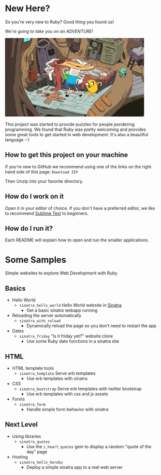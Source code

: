 # New Here?

So you're very new to Ruby? Good thing you found us!

*We're going to take you on an ADVENTURE!*

![Adventure Time!](/adventure_time.gif)

This project was started to provide puzzles for people pondering programming.
We found that Ruby was pretty welcoming and provides some great tools to get started in web development.
It's also a beautiful language :-)

## How to get this project on your machine

If you're new to GitHub we recommend using one of the links on the right hand side of this page: `Download ZIP`

Then Unzip into your favorite directory.

## How do I work on it

Open it in your editor of choice. If you don't have a preferred editor, we like to recommend [Sublime Text](http://www.sublimetext.com/) to beginners.

## How do I run it?

Each README will explain how to open and run the smaller applications.

# Some Samples

Simple websites to explore Web Development with Ruby

## Basics
* Hello World
  * `sinatra_hello_world` Hello World website in [Sinatra](http://www.sinatrarb.com/intro.html)
    * Get a basic sinatra webapp running
* Reloading the server automatically
  * `sinatra_with_reload`
    * Dynamically reload the page so you don't need to restart the app
* Dates
  * `sinatra_friday` "Is it friday yet?" website clone
    * Use some Ruby date functions in a sinatra site

## HTML
* HTML template tools
  * `sinatra_template` Serve erb templates
    * Use erb templates with sinatra
* CSS
  * `sinatra_bootstrap` Serve erb templates with twitter bootstrap
    * Use erb templates with css and js assets
* Forms
  * `sinatra_form`
    * Handle simple form behavior with sinatra

## Next Level
* Using libraries
  * `sinatra_quotes`
    * Use the `i_heart_quotes` gem to display a random "quote of the day" page
* Hosting
  * `sinatra_hello_heroku`
    * Deploy a simple sinatra app to a real web server


